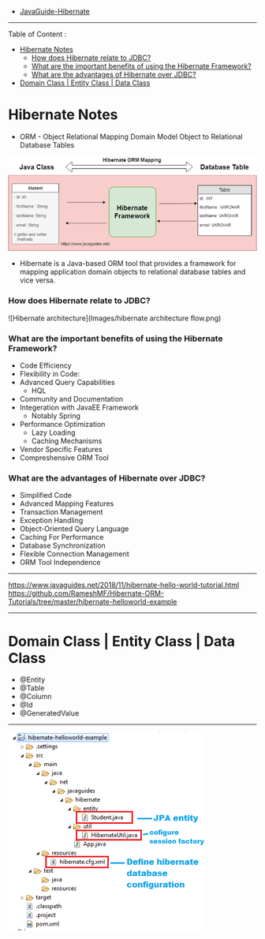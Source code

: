- [JavaGuide-Hibernate](https://www.javaguides.net/p/hibernate-tutorial.html)

---

Table of Content : 

- [Hibernate Notes](#hibernate-notes)
    - [How does Hibernate relate to JDBC?](#how-does-hibernate-relate-to-jdbc)
    - [What are the important benefits of using the Hibernate Framework?](#what-are-the-important-benefits-of-using-the-hibernate-framework)
    - [What are the advantages of Hibernate over JDBC?](#what-are-the-advantages-of-hibernate-over-jdbc)
- [Domain Class | Entity Class | Data Class](#domain-class--entity-class--data-class)


# Hibernate Notes

- ORM - Object Relational Mapping
	Domain Model Object to Relational Database Tables

![Mapping with Database](Images/hibernate-orm-mapping.png)

- Hibernate is a Java-based ORM tool that provides a framework for mapping application domain objects to relational database tables and vice versa.

### How does Hibernate relate to JDBC?
![Hibernate architecture](Images/hibernate architecture flow.png)


### What are the important benefits of using the Hibernate Framework?

- Code Efficiency
- Flexibility in Code:
- Advanced Query Capabilities
  - HQL
- Community and Documentation
- Integeration with JavaEE Framework
  - Notably Spring
- Performance Optimization
  - Lazy Loading
  - Caching Mechanisms
- Vendor Specific Features
- Compreshensive ORM Tool

### What are the advantages of Hibernate over JDBC?

- Simplified Code
- Advanced Mapping Features
- Transaction Management
- Exception Handling
- Object-Oriented Query Language
- Caching For Performance
- Database Synchronization
- Flexible Connection Management
- ORM Tool Independence


---
https://www.javaguides.net/2018/11/hibernate-hello-world-tutorial.html
https://github.com/RameshMF/Hibernate-ORM-Tutorials/tree/master/hibernate-helloworld-example


---
# Domain Class | Entity Class | Data Class
- @Entity  
- @Table  
- @Column  
- @Id  
- @GeneratedValue  


---
![Project Directory Structure](Images/project-structure.PNG)
